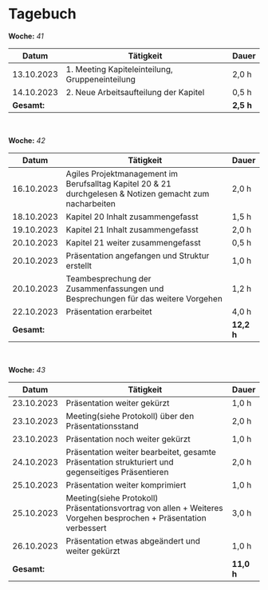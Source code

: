 # Tagebuch


**Woche:** *41*

| Datum       | Tätigkeit                                  | Dauer  |
|-------------|---------------------------------------------|--------|
| 13.10.2023  |1. Meeting Kapiteleinteilung, Gruppeneinteilung        | 2,0 h  |
| 14.10.2023  |2. Neue Arbeitsaufteilung der Kapitel        | 0,5 h  |
| **Gesamt:**  |                                            | **2,5 h**  |

<br>

**Woche:** *42*

| Datum       | Tätigkeit                                  | Dauer  |
|-------------|---------------------------------------------|--------|
| 16.10.2023  | Agiles Projektmanagement im Berufsalltag Kapitel 20 & 21 durchgelesen & Notizen gemacht zum nacharbeiten                                            | 2,0 h  |
| 18.10.2023  | Kapitel 20 Inhalt zusammengefasst       | 1,5 h  |
| 19.10.2023  | Kapitel 21 Inhalt zusammengefasst       | 2,0 h  |
| 20.10.2023  | Kapitel 21 weiter zusammengefasst  | 0,5 h  |
| 20.10.2023  | Präsentation angefangen und Struktur erstellt  | 1,0 h  |
|20.10.2023| Teambesprechung der Zusammenfassungen und Besprechungen für das weitere Vorgehen|1,2 h|
|22.10.2023|Präsentation erarbeitet|4,0 h|
| **Gesamt:**  |                                            | **12,2 h**  |

<br>

**Woche:** *43*

| Datum       | Tätigkeit                                  | Dauer  |
|-------------|---------------------------------------------|--------|
|23.10.2023|Präsentation weiter gekürzt | 1,0 h |
|23.10.2023|Meeting(siehe Protokoll) über den Präsentationsstand| 2,0 h |
|23.10.2023|Präsentation noch weiter gekürzt| 1,0 h |
|24.10.2023|Präsentation weiter bearbeitet, gesamte Präsentation strukturiert und gegenseitiges Präsentieren| 2,0 h |
|25.10.2023|Präsentation weiter komprimiert| 1,0 h |
|25.10.2023|Meeting(siehe Protokoll) Präsentationsvortrag von allen + Weiteres Vorgehen besprochen + Präsentation verbessert| 3,0 h |
|26.10.2023|Präsentation etwas abgeändert und weiter gekürzt| 1,0 h|
| **Gesamt:**  |                                            | **11,0 h**  |

